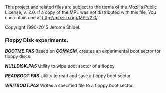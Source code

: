 This project and related files are subject to the terms of the Mozilla Public License, 
v. 2.0. If a copy of the MPL was not distributed with this file, You can obtain one at 
http://mozilla.org/MPL/2.0/.

Copyright 1990-2015 Jerome Shidel.

### Floppy Disk experiments.

**_BOOTME.PAS_** Based on **_COMASM_**, creates an experimental boot sector for floppy discs.

**_NULLDISK.PAS_** Utility to wipe boot sector of a floppy.

**_READBOOT.PAS_** Utility to read and save a floppy boot sector.

**_WRITBOOT.PAS_** Writes a specified file to a floppy boot sector.
